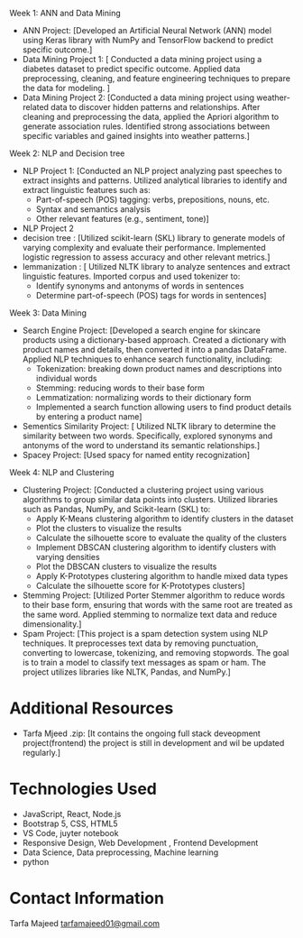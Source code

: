 Week 1: ANN and Data Mining
- ANN Project: [Developed an Artificial Neural Network (ANN) model using Keras library with NumPy and TensorFlow backend to predict specific outcome.]
- Data Mining Project 1: [ Conducted a data mining project using a diabetes dataset to predict specific outcome. Applied data preprocessing, cleaning, and feature engineering techniques to prepare the data for modeling. ]
- Data Mining Project 2: [Conducted a data mining project using weather-related data to discover hidden patterns and relationships. After cleaning and preprocessing the data, applied the Apriori algorithm to generate association rules. Identified strong associations between specific  variables and gained insights into weather patterns.]

Week 2: NLP and Decision tree
- NLP Project 1: [Conducted an NLP project analyzing past speeches to extract insights and patterns. Utilized analytical libraries to identify and extract linguistic features such as:
    - Part-of-speech (POS) tagging: verbs, prepositions, nouns, etc.
    - Syntax and semantics analysis
    - Other relevant features (e.g., sentiment, tone)]
- NLP Project 2
- decision tree : [Utilized scikit-learn (SKL) library to generate models of varying complexity and evaluate their performance. Implemented logistic regression to assess accuracy and other relevant metrics.]
- lemmanization : [ Utilized NLTK library to analyze sentences and extract linguistic features. Imported corpus and used tokenizer to:
    - Identify synonyms and antonyms of words in sentences
    - Determine part-of-speech (POS) tags for words in sentences]

Week 3: Data Mining
- Search Engine Project: [Developed a search engine for skincare products using a dictionary-based approach. Created a dictionary with product names and details, then converted it into a pandas DataFrame. Applied NLP techniques to enhance search functionality, including:
    - Tokenization: breaking down product names and descriptions into individual words
    - Stemming: reducing words to their base form
    - Lemmatization: normalizing words to their dictionary form
    - Implemented a search function allowing users to find product details by entering a product name]
- Sementics Similarity Project: [ Utilized NLTK library to determine the similarity between two words. Specifically, explored synonyms and antonyms of the word to understand its semantic relationships.]
- Spacey Project: [Used spacy for named entity recognization]

Week 4: NLP and Clustering
- Clustering Project: [Conducted a clustering project using various algorithms to group similar data points into clusters. Utilized libraries such as Pandas, NumPy, and Scikit-learn (SKL) to:
    - Apply K-Means clustering algorithm to identify clusters in the dataset
    - Plot the clusters to visualize the results
    - Calculate the silhouette score to evaluate the quality of the clusters
    - Implement DBSCAN clustering algorithm to identify clusters with varying densities
    - Plot the DBSCAN clusters to visualize the results
    - Apply K-Prototypes clustering algorithm to handle mixed data types
    - Calculate the silhouette score for K-Prototypes clusters]
- Stemming Project: [Utilized Porter Stemmer algorithm to reduce words to their base form, ensuring that words with the same root are treated as the same word. Applied stemming to normalize text data and reduce dimensionality.]
- Spam Project: [This project is a spam detection system using NLP techniques. It preprocesses text data by removing punctuation, converting to lowercase, tokenizing, and removing stopwords. The goal is to train a model to classify text messages as spam or ham. The project utilizes libraries like NLTK, Pandas, and NumPy.]

# Additional Resources
- Tarfa Mjeed .zip: [It contains the ongoing full stack deveopment project(frontend) the project is still in development and wil be updated regularly.]

# Technologies Used
- JavaScript, React, Node.js
- Bootstrap 5, CSS, HTML5
- VS Code, juyter notebook
- Responsive Design, Web Development , Frontend Development
- Data Science, Data preprocessing, Machine learning 
- python

# Contact Information
Tarfa Majeed
tarfamajeed01@gmail.com
